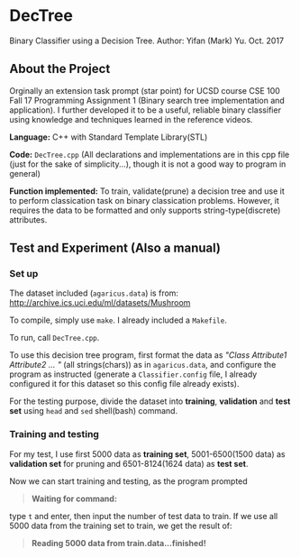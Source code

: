 # DecTree
Binary Classifier using a Decision Tree.
Author: Yifan (Mark) Yu.
Oct. 2017

## About the Project
Orginally an extension task prompt (star point) for UCSD course CSE 100 Fall 17 Programming Assignment 1 (Binary search tree implementation and application). I further developed it to be a useful, reliable binary classifier using knowledge and techniques learned in the reference videos.

**Language:** C++ with Standard Template Library(STL)

**Code:** `DecTree.cpp` (All declarations and implementations are in this cpp file (just for the sake of simplicity...), though it is not a good way to program in general)

**Function implemented:** To train, validate(prune) a decision tree and use it to perform classication task on binary classication problems. However, it requires the data to be formatted and only supports string-type(discrete) attributes.

## Test and Experiment (Also a manual)
### Set up
The dataset included (`agaricus.data`) is from: http://archive.ics.uci.edu/ml/datasets/Mushroom

To compile, simply use `make`. I already included a `Makefile`.

To run, call `DecTree.cpp`.

To use this decision tree program, first format the data as *"Class Attribute1 Attribute2 ... "* (all strings(chars)) as in `agaricus.data`, and configure the program as instructed (generate a `Classifier.config` file, I already configured it for this dataset so this config file already exists).

For the testing purpose, divide the dataset into **training**, **validation** and **test set** using `head` and `sed` shell(bash) command.

### Training and testing
For my test, I use first 5000 data as **training set**, 5001-6500(1500 data) as **validation set** for pruning and 6501-8124(1624 data) as **test set**.

Now we can start training and testing, as the program prompted 
> **Waiting for command:**

type `t` and enter, then input the number of test data to train. 
If we use all 5000 data from the training set to train, we get the result of: 

> **Reading 5000 data from train.data...finished!**
